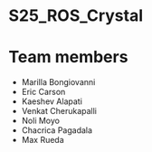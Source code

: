 # S25_ROS_Crystal
# Team members
- Marilla Bongiovanni
- Eric Carson
- Kaeshev Alapati
- Venkat Cherukapalli
- Noli Moyo
- Chacrica Pagadala
- Max Rueda
